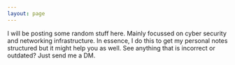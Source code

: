 ```yaml
---
layout: page
---
```


I will be posting some random stuff here. Mainly focussed on cyber security and networking infrastructure. In essence, I do this to get my personal notes structured but it might help you as well. See anything that is incorrect or outdated? Just send me a DM.